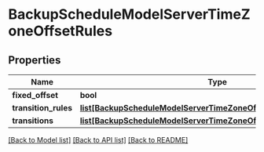 # BackupScheduleModelServerTimeZoneOffsetRules

## Properties
Name | Type | Description | Notes
------------ | ------------- | ------------- | -------------
**fixed_offset** | **bool** |  | [optional] 
**transition_rules** | [**list[BackupScheduleModelServerTimeZoneOffsetRulesTransitionRules]**](BackupScheduleModelServerTimeZoneOffsetRulesTransitionRules.md) |  | [optional] 
**transitions** | [**list[BackupScheduleModelServerTimeZoneOffsetRulesTransitions]**](BackupScheduleModelServerTimeZoneOffsetRulesTransitions.md) |  | [optional] 

[[Back to Model list]](../README.md#documentation-for-models) [[Back to API list]](../README.md#documentation-for-api-endpoints) [[Back to README]](../README.md)


